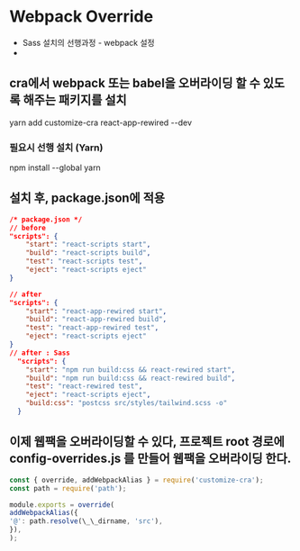 # Webpack Override

- Sass 설치의 선행과정 - webpack 설정
-

## cra에서 webpack 또는 babel을 오버라이딩 할 수 있도록 해주는 패키지를 설치

yarn add customize-cra react-app-rewired --dev

### 필요시 선행 설치 (Yarn)

npm install --global yarn

## 설치 후, package.json에 적용

```json
/* package.json */
// before
"scripts": {
    "start": "react-scripts start",
    "build": "react-scripts build",
    "test": "react-scripts test",
    "eject": "react-scripts eject"
}

// after
"scripts": {
    "start": "react-app-rewired start",
    "build": "react-app-rewired build",
    "test": "react-app-rewired test",
    "eject": "react-scripts eject"
}
// after : Sass
  "scripts": {
    "start": "npm run build:css && react-rewired start",
    "build": "npm run build:css && react-rewired build",
    "test": "react-rewired test",
    "eject": "react-scripts eject",
    "build:css": "postcss src/styles/tailwind.scss -o"
  }
```

## 이제 웹팩을 오버라이딩할 수 있다, 프로젝트 root 경로에 config-overrides.js 를 만들어 웹팩을 오버라이딩 한다.

```javascript
const { override, addWebpackAlias } = require('customize-cra');
const path = require('path');

module.exports = override(
addWebpackAlias({
'@': path.resolve(\_\_dirname, 'src'),
}),
);
```
